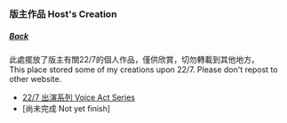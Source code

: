 ### 版主作品 Host's Creation
##### [Back](../readme.md)

此處擺放了版主有關22/7的個人作品，僅供欣賞，切勿轉載到其他地方。  
This place stored some of my creations upon 22/7. Please don't repost to other website.

- [22/7 出演系列 Voice Act Series](227VoiceAct.md)
- [尚未完成 Not yet finish]
